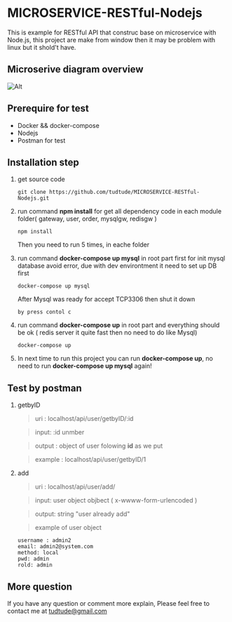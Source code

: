 # MICROSERVICE-RESTful-Nodejs
This is example for RESTful API that construc base on microservice with Node.js, this project are make from window then it may be problem with linux but it shold't have. 


## Microserive diagram overview

![Alt](https://github.com/tudtude/MICROSERVICE-RESTful-Nodejs/blob/master/Untitled%20Diagram.png)

## Prerequire for test

  - Docker && docker-compose
  - Nodejs 
  - Postman for test
  
## Installation step

  1) get source code
  
         git clone https://github.com/tudtude/MICROSERVICE-RESTful-Nodejs.git
  
  2) run command **npm install** for get all dependency code in each module folder( gateway, user, order, mysqlgw, redisgw )
    
         npm install
          
     Then you need to run 5 times, in eache folder
     
  3) run command **docker-compose up mysql** in root part first for init mysql database avoid error, due with dev environtment it need to set up DB first
  
         docker-compose up mysql
  
      After Mysql was ready for accept TCP3306 then shut it down 
  
         by press contol c 
         
  4) run command **docker-compose up** in root part and everything should be ok ( redis server it quite fast then no need to do like Mysql)  
  
         docker-compose up
  
  5) In next time to run this project you can run **docker-compose up**, no need to run **docker-compose up mysql** again!
  
## Test by postman

1) getbyID

   > uri : localhost/api/user/getbyID/:id
   
   > input: :id unmber
   
   > output : object of user folowing **id** as we put
   
   > example : localhost/api/user/getbyID/1

2) add

   > uri : localhost/api/user/add/
   
   > input: user object objbect ( x-wwww-form-urlencoded )
   
   > output: string "user already add"
   
   > example of user object
   
       username : admin2
       email: admin2@system.com
       method: local
       pwd: admin
       rold: admin
       
## More question
If you have any question or comment more explain, Please feel free to contact me at tudtude@gmail.com
